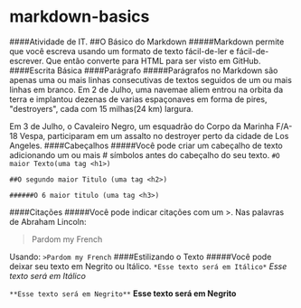 # markdown-basics
####Atividade de IT.
##O Básico do Markdown
#####Markdown permite que você escreva usando um formato de texto fácil-de-ler e fácil-de-escrever. Que então converte para HTML para ser visto em GitHub.
####Escrita Básica
####Parágrafo
#####Parágrafos no Markdown são apenas uma ou mais linhas consecutivas de textos seguidos de um ou mais linhas em branco.
Em 2 de Julho, uma navemae aliem entrou na orbita da terra e implantou dezenas de varias espaçonaves em forma de pires, "destroyers", cada com 15 milhas(24 km) largura.

Em 3 de Julho, o Cavaleiro Negro, um esquadrão do Corpo da Marinha F/A-18 Vespa, participaram em um assalto no destroyer perto da cidade de Los Angeles.
####Cabeçalhos
#####Você pode criar um cabeçalho de texto adicionando um ou mais # símbolos antes do cabeçalho do seu texto.
`#O maior Texto(uma tag <h1>)`

`##O segundo maior Titulo (uma tag <h2>)`

`######O 6 maior titulo (uma tag <h3>)`

####Citações
#####Você pode indicar citações com um >.
Nas palavras de Abraham Lincoln:
>Pardom my French 

Usando: `>Pardom my French`
####Estilizando o Texto
#####Você pode deixar seu texto em Negrito ou Itálico.
`*Esse texto será em Itálico*`
*Esse texto será em Itálico*

`**Esse texto será em Negrito**`
**Esse texto será em Negrito**

